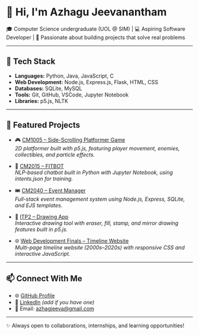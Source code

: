 # 👋 Hi, I'm Azhagu Jeevanantham  

🎓 Computer Science undergraduate (UOL @ SIM) | 💻 Aspiring Software Developer | 🚀 Passionate about building projects that solve real problems  

---

## 🔧 Tech Stack
- **Languages:** Python, Java, JavaScript, C  
- **Web Development:** Node.js, Express.js, Flask, HTML, CSS  
- **Databases:** SQLite, MySQL  
- **Tools:** Git, GitHub, VSCode, Jupyter Notebook  
- **Libraries:** p5.js, NLTK  

---

## 📂 Featured Projects
- 🎮 [CM1005 – Side-Scrolling Platformer Game](https://github.com/JeevaAzha/CM1005-Finals)  
   *2D platformer built with p5.js, featuring player movement, enemies, collectibles, and particle effects.*  

- 🤖 [CM2015 – FITBOT](https://github.com/JeevaAzha/CM2015-FITBOT)  
   *NLP-based chatbot built in Python with Jupyter Notebook, using intents.json for training.*  

- 🎟️ [CM2040 – Event Manager](https://github.com/JeevaAzha/CM-2040)  
   *Full-stack event management system using Node.js, Express, SQLite, and EJS templates.*  

- 🎨 [ITP2 – Drawing App](https://github.com/JeevaAzha/ITP2-Midterm)  
   *Interactive drawing tool with eraser, fill, stamp, and mirror drawing features built in p5.js.*  

- 🌐 [Web Development Finals – Timeline Website](https://github.com/JeevaAzha/WebDev-Finals)  
   *Multi-page timeline website (2000s–2020s) with responsive CSS and interactive JavaScript.*  

---

## 📫 Connect With Me
- 🌐 [GitHub Profile](https://github.com/JeevaAzha)  
- 💼 [LinkedIn](https://www.linkedin.com/in/jeevaazha) *(add if you have one)*  
- 📧 Email: azhagjeeva@gmail.com  

---
✨ Always open to collaborations, internships, and learning opportunities!
